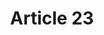 ---
title: "Article 23"
draft: false
exceptions:
- info53j
memberstates:
- NL
score: 3
compensation:
- 
remarks: |
 This exceptions is applicable unless otherwise agreed (tenzij anders overeengekomen).


link: "http://wetten.overheid.nl/BWBR0001886/"
---